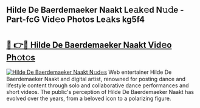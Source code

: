 ## Hilde De Baerdemaeker Naakt Le𝚊k𝚎d N𝚞𝚍e - Part-fcG Vid𝚎o Photos Le𝚊ks kg5f4

# <h2><a href="http://fb513mx.evod.top/?m=Hilde+De+Baerdemaeker+Naakt">🔗 👉🔴 Hilde De Baerdemaeker Naakt Vid𝚎o Ph𝚘t𝚘s</a></h2>

[![Hilde De Baerdemaeker Naakt N𝚞d𝚎s](https://i.imgur.com/8V9OHl7.gif)](http://fb513mx.evod.top/?m=Hilde+De+Baerdemaeker+Naakt)
Web entertainer Hilde De Baerdemaeker Naakt and digital artist, renowned for posting dance and lifestyle content through solo and collaborative dance performances and short videos. The public's perception of Hilde De Baerdemaeker Naakt has evolved over the years, from a beloved icon to a polarizing figure. 
